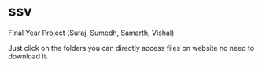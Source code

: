 # ssv
Final Year Project
(Suraj, Sumedh, Samarth, Vishal)

Just click on the folders you can directly access files on website no need to download it.
